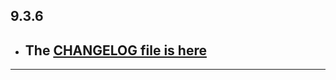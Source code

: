 ## 9.3.6

- ## The [CHANGELOG file is here](https://flutter-sound.canardoux.xyz/changelog.html)

-----------------------------------------------------------------------------------------------------------------------------------
